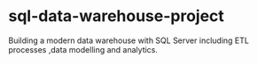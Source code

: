 # sql-data-warehouse-project
Building a modern data warehouse with SQL Server including ETL processes ,data modelling and analytics.
